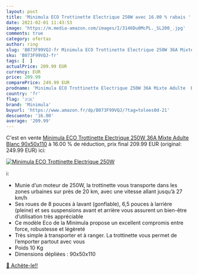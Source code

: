 ```yaml
---
layout: post
title: 'Minimula ECO Trottinette Electrique 250W avec 16.00 % rabais '
date: 2021-02-01 11:43:53
image: 'https://m.media-amazon.com/images/I/3146Du0McPL._SL200_.jpg'
comments: true
category: ofertas
author: ring
slug: 'B073F99VQJ-fr Minimula ECO Trottinette Electrique 250W 36A Mixte Adulte...'
sku: 'B073F99VQJ-fr'
tags: [  ]
actualPrice: 209.99 EUR
currency: EUR
price: 209.99
comparePrice: 249.99 EUR
prodname: 'Minimula ECO Trottinette Electrique 250W 36A Mixte Adulte  Blanc  90x50x110'
country: 'fr'
flag: '🇫🇷'
brand: 'Minimula'
buyurl: 'https://www.amazon.fr/dp/B073F99VQJ/?tag=tolees0d-21'
descuento: '16.00'
average: '209.99'
---
```


C'est en vente [Minimula ECO Trottinette Electrique 250W 36A Mixte Adulte  Blanc  90x50x110](https://www.amazon.fr/dp/B073F99VQJ/?tag=tolees0d-21)  à  16.00 % de réduction, prix final  209.99 EUR (original: 249.99 EUR) ici:

[![Minimula ECO Trottinette Electrique 250W](https://m.media-amazon.com/images/I/3146Du0McPL._SL200_.jpg)](https://www.amazon.fr/dp/B073F99VQJ/?tag=tolees0d-21)

ℹ️:

- Munie d’un moteur de 250W, la trottinette vous transporte dans les zones urbaines sur près de 20 km, avec une vitesse allant jusqu’à 27 km/h
- Ses roues de 8 pouces à lavant (gonflable), 6,5 pouces à larrière (pleine) et ses suspensions avant et arrière vous assurent un bien-être d’utilisation très appréciable
- Ce modèle Eco de la Minimula propose un excellent compromis entre force, robustesse et légèreté
- Très simple à transporter et à ranger. La trottinette vous permet de l’emporter partout avec vous
- Poids 10 Kg
- Dimensions dépliées : 90x50x110

[🛒 Achète-le!!](https://www.amazon.fr/dp/B073F99VQJ/?tag=tolees0d-21)
